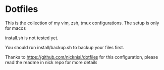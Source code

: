 # Dotfiles

This is the collection of my vim, zsh, tmux configurations.
The setup is only for macos

install.sh is not tested yet.

You should run install/backup.sh to backup your files first.

Thanks to https://github.com/nicknisi/dotfiles for this configuration, please read the readme in nick repo for more details
